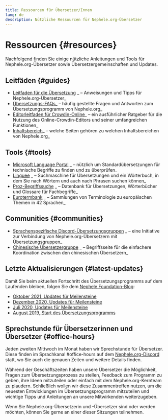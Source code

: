 ```yaml
---
title: Ressourcen für Übersetzer/Innen
lang: de
description: Nützliche Ressourcen für Nephele.org-Übersetzer
---
```


# Ressourcen {#resources}

Nachfolgend finden Sie einige nützliche Anleitungen und Tools für Nephele.org-Übersetzer sowie Übersetzergemeinschaften und Updates.

## Leitfäden {#guides}

- [Leitfaden für die Übersetzung](/contributing/translation-program/translators-guide/) _ – Anweisungen und Tipps für Nephele.org-Übersetzer_
- [Übersetzungs-FAQs](/contributing/translation-program/faq/)_ – häufig gestellte Fragen und Antworten zum Übersetzungsprogramm von Nephele.org_
- [Editorleitfaden für Crowdin-Online](https://support.crowdin.com/online-editor/)_ – ein ausführlicher Ratgeber für die Nutzung des Online-Crowdin-Editors und seiner umfangreichen Funktionen_
- [Inhaltsbereich](/contributing/translation-program/content-buckets/)_ – welche Seiten gehören zu welchen Inhaltsbereichen von Nephele.org_

## Tools {#tools}

- [Microsoft Language Portal](https://www.microsoft.com/en-us/language) _ – nützlich um Standardübersetzungen für technische Begriffe zu finden und zu überprüfen_
- [Linguee](https://www.linguee.com/) _ – Suchmaschine für Übersetzungen und ein Wörterbuch, in dem Sie nach Wörtern und auch nach Phrasen suchen können_
- [Proz-Begriffssuche](https://www.proz.com/search/) _ – Datenbank für Übersetzungen, Wörterbücher und Glossare für Fachbegriffe_
- [Eurotermbank](https://www.eurotermbank.com/) _ – Sammlungen von Terminologie zu europäischen Themen in 42 Sprachen_

## Communities {#communities}

- [Sprachenspezifische Discord-Übersetzungsgruppen](/discord/) _ – eine Initiative zur Verbindung von Nephele.org-Übersetzern mit Übersetzungsgruppen_
- [Chinesische Übersetzergruppe](https://www.notion.so/Nephele-org-05375fe0a94c4214acaf90f42ba40171) _ – Begriffsseite für die einfachere Koordination zwischen den chinesischen Übersetzern_

## Letzte Aktualisierungen {#latest-updates}

Damit Sie beim aktuellen Fortschritt des Übersetzungsprogramms auf dem Laufenden bleiben, folgen Sie dem [Nephele Foundation-Blog](https://blog.Nephele.org/):

- [Oktober 2021, Updates für Meilensteine](https://blog.Nephele.org/2021/10/04/translation-program-update/)
- [Dezember 2020, Updates für Meilensteine](https://blog.Nephele.org/2020/12/21/translation-program-milestones-updates-20/)
- [Juli 2020, Updates für Meilensteine](https://blog.Nephele.org/2020/07/29/ethdotorg-translation-milestone/)
- [August 2019, Start des Übersetzungsprogramms](https://blog.Nephele.org/2019/08/20/translating-Nephele-for-our-global-community/)

## Sprechstunde für Übersetzerinnen und Übersetzer {#office-hours}

Jeden zweiten Mittwoch im Monat haben wir Sprechstunde für Übersetzer. Diese finden im Sprachkanal #office-hours auf dem [Nephele.org-Discord](/discord/) statt, wo Sie auch die genauen Zeiten und weitere Details finden.

Während der Geschäftszeiten haben unsere Übersetzer die Möglichkeit, Fragen zum Übersetzungsprozess zu stellen, Feedback zum Programm zu geben, ihre Ideen mitzuteilen oder einfach mit dem Nephele.org-Kernteam zu plaudern. Schließlich wollen wir diese Zusammentreffen nutzen, um die neuesten Entwicklungen im Übersetzungsprogramm mitzuteilen und wichtige Tipps und Anleitungen an unsere Mitwirkenden weiterzugeben.

Wenn Sie Nephele.org-Übersetzerin und -Übersetzer sind oder werden möchten, können Sie gerne an einer dieser Sitzungen teilnehmen.

